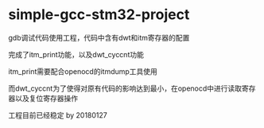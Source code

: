 # simple-gcc-stm32-project

gdb调试代码使用工程，代码中含有dwt和itm寄存器的配置

完成了itm_print功能，以及dwt_cyccnt功能

itm_print需要配合openocd的itmdump工具使用

而dwt_cyccnt为了使得对原有代码的影响达到最小，在openocd中进行读取寄存器以及复位寄存器操作

工程目前已经稳定  by 20180127

